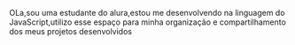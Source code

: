 OLa,sou uma estudante do alura,estou me desenvolvendo na linguagem do JavaScript,utilizo esse espaço para minha organização e compartilhamento dos meus projetos desenvolvidos
